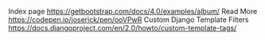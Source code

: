 Index page
https://getbootstrap.com/docs/4.0/examples/album/
Read More
https://codepen.io/joserick/pen/ooVPwR
Custom Django Template Filters
https://docs.djangoproject.com/en/2.0/howto/custom-template-tags/
